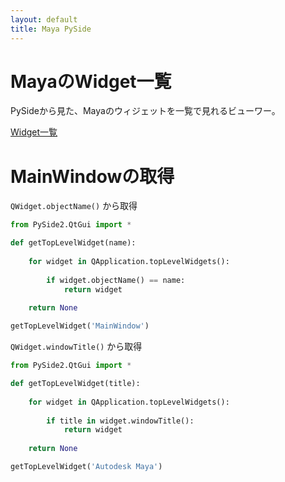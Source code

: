 ```yaml
---
layout: default
title: Maya PySide
---
```


# MayaのWidget一覧

PySideから見た、Mayaのウィジェットを一覧で見れるビューワー。

[Widget一覧](https://unitbus.github.io/pages/notes/python/pyside#widget一覧)

# MainWindowの取得

`QWidget.objectName()` から取得

``` python
from PySide2.QtGui import *

def getTopLevelWidget(name):
    
    for widget in QApplication.topLevelWidgets():
        
        if widget.objectName() == name:
            return widget
    
    return None

getTopLevelWidget('MainWindow')
```

`QWidget.windowTitle()` から取得

``` python
from PySide2.QtGui import *

def getTopLevelWidget(title):
    
    for widget in QApplication.topLevelWidgets():
        
        if title in widget.windowTitle():
            return widget
    
    return None

getTopLevelWidget('Autodesk Maya')
```

